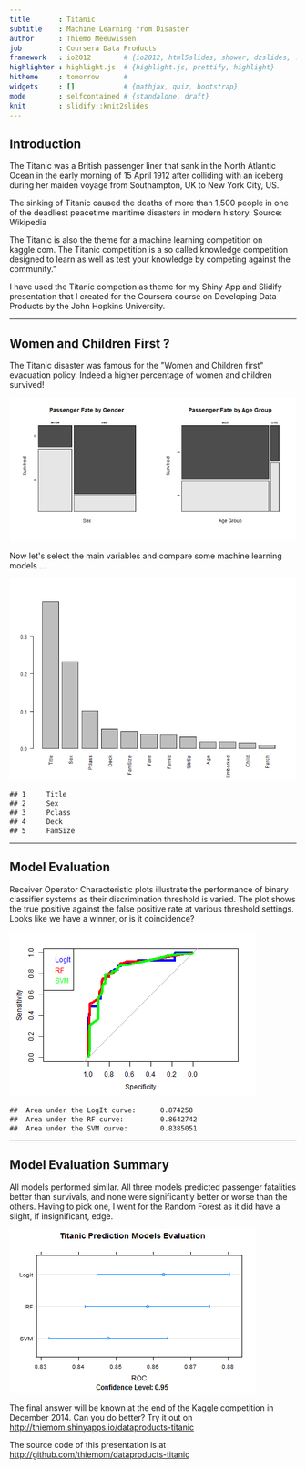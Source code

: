 ```yaml
---
title       : Titanic
subtitle    : Machine Learning from Disaster
author      : Thiemo Meeuwissen
job         : Coursera Data Products
framework   : io2012        # {io2012, html5slides, shower, dzslides, ...}
highlighter : highlight.js  # {highlight.js, prettify, highlight}
hitheme     : tomorrow      # 
widgets     : []            # {mathjax, quiz, bootstrap}
mode        : selfcontained # {standalone, draft}
knit        : slidify::knit2slides
---
```


## Introduction

The Titanic was a British passenger liner that sank in the North Atlantic Ocean in the early morning of 15 April 1912 
after colliding with an iceberg during her maiden voyage from Southampton, UK to New York City, US. 

The sinking of Titanic caused the deaths of more than 1,500 people in one of the deadliest peacetime maritime disasters 
in modern history. Source: Wikipedia

The Titanic is also the theme for a machine learning competition on kaggle.com. The Titanic competition is a so called knowledge competition designed to learn as well as test your knowledge by competing against the community."
    
I have used the Titanic competion as theme for my Shiny App and Slidify presentation that I created for the Coursera course on Developing Data Products by the John Hopkins University.




---

## Women and Children First ?
The Titanic disaster was famous for the "Women and Children first" evacuation policy. 
Indeed a higher percentage of women and children survived!


![plot of chunk unnamed-chunk-3](assets/fig/unnamed-chunk-3-1.png) 

Now let's select the main variables and compare some machine learning models ...

![plot of chunk unnamed-chunk-4](assets/fig/unnamed-chunk-4-1.png) 



```
## 1 	 Title 
## 2 	 Sex 
## 3 	 Pclass 
## 4 	 Deck 
## 5 	 FamSize
```





---

## Model Evaluation

Receiver Operator Characteristic plots illustrate the performance of binary classifier systems as their discrimination threshold is varied. The plot shows the true positive against the false positive rate at various threshold settings.
Looks like we have a winner, or is it coincidence?

![plot of chunk unnamed-chunk-7](assets/fig/unnamed-chunk-7-1.png) 


```
##  Area under the LogIt curve: 	 0.874258 
##  Area under the RF curve: 		 0.8642742 
##  Area under the SVM curve: 		 0.8385051
```


---

## Model Evaluation Summary

All models performed similar. All three models predicted passenger fatalities better than survivals, and none were significantly better or worse than the others. Having to pick one, I went for the Random Forest as it did have a slight, if insignificant, edge.

![plot of chunk unnamed-chunk-9](assets/fig/unnamed-chunk-9-1.png) 

The final answer will be known at the end of the Kaggle competition in December 2014. Can you do better? 
Try it out on http://thiemom.shinyapps.io/dataproducts-titanic

The source code of this presentation is at http://github.com/thiemom/dataproducts-titanic





